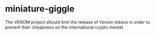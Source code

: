 # miniature-giggle
The VENOM project should limit the release of Venom tokens in order to prevent their cheapness on the international crypto market
